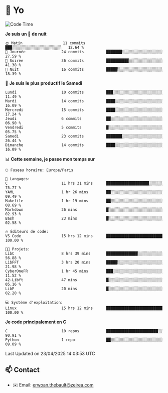# 👋 Yo

<!--START_SECTION:waka-->
![Code Time](http://img.shields.io/badge/Code%20Time-21%20hrs%202%20mins-blue)

**Je suis un 🦉 de nuit** 

```text
🌞 Matin                  11 commits          ███░░░░░░░░░░░░░░░░░░░░░░   12.64 % 
🌆 Journée                24 commits          ███████░░░░░░░░░░░░░░░░░░   27.59 % 
🌃 Soirée                 36 commits          ██████████░░░░░░░░░░░░░░░   41.38 % 
🌙 Nuit                   16 commits          █████░░░░░░░░░░░░░░░░░░░░   18.39 % 
```
📅 **Je suis le plus productif le Samedi** 

```text
Lundi                    10 commits          ███░░░░░░░░░░░░░░░░░░░░░░   11.49 % 
Mardi                    14 commits          ████░░░░░░░░░░░░░░░░░░░░░   16.09 % 
Mercredi                 15 commits          ████░░░░░░░░░░░░░░░░░░░░░   17.24 % 
Jeudi                    6 commits           ██░░░░░░░░░░░░░░░░░░░░░░░   06.90 % 
Vendredi                 5 commits           █░░░░░░░░░░░░░░░░░░░░░░░░   05.75 % 
Samedi                   23 commits          ███████░░░░░░░░░░░░░░░░░░   26.44 % 
Dimanche                 14 commits          ████░░░░░░░░░░░░░░░░░░░░░   16.09 % 
```


📊 **Cette semaine, je passe mon temps sur** 

```text
🕑︎ Fuseau horaire: Europe/Paris

💬 Langages: 
C                        11 hrs 31 mins      ███████████████████░░░░░░   75.77 % 
YAML                     1 hr 26 mins        ██░░░░░░░░░░░░░░░░░░░░░░░   09.49 % 
Makefile                 1 hr 19 mins        ██░░░░░░░░░░░░░░░░░░░░░░░   08.69 % 
Markdown                 26 mins             █░░░░░░░░░░░░░░░░░░░░░░░░   02.93 % 
Bash                     23 mins             █░░░░░░░░░░░░░░░░░░░░░░░░   02.58 % 

🔥 Éditeurs de code: 
VS Code                  15 hrs 12 mins      █████████████████████████   100.00 % 

🐱‍💻 Projets: 
LibC                     8 hrs 39 mins       ██████████████░░░░░░░░░░░   56.88 % 
LibFFT                   3 hrs 20 mins       █████░░░░░░░░░░░░░░░░░░░░   21.98 % 
CyberOneFR               1 hr 45 mins        ███░░░░░░░░░░░░░░░░░░░░░░   11.52 % 
42-Libft                 47 mins             █░░░░░░░░░░░░░░░░░░░░░░░░   05.16 % 
LibF                     20 mins             █░░░░░░░░░░░░░░░░░░░░░░░░   02.20 % 

💻 Système d'exploitation: 
Linux                    15 hrs 12 mins      █████████████████████████   100.00 % 
```

**Je code principalement en C** 

```text
C                        10 repos            ███████████████████████░░   90.91 % 
Python                   1 repo              ██░░░░░░░░░░░░░░░░░░░░░░░   09.09 % 
```




 Last Updated on 23/04/2025 14:03:53 UTC
<!--END_SECTION:waka-->

## 📫 Contact

- ✉️ Email: erwoan.thebault@zeirea.com
